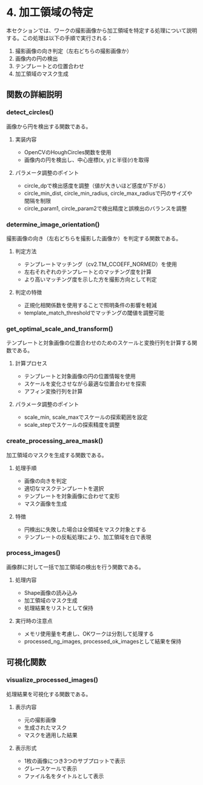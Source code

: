 # 4. 加工領域の特定

本セクションでは、ワークの撮影画像から加工領域を特定する処理について説明する。この処理は以下の手順で実行される：

1. 撮影画像の向き判定（左右どちらの撮影画像か）
2. 画像内の円の検出
3. テンプレートとの位置合わせ
4. 加工領域のマスク生成

## 関数の詳細説明

### detect_circles()

画像から円を検出する関数である。

1. 実装内容
   - OpenCVのHoughCircles関数を使用
   - 画像内の円を検出し、中心座標(x, y)と半径(r)を取得

2. パラメータ調整のポイント
   - circle_dpで検出感度を調整（値が大きいほど感度が下がる）
   - circle_min_dist, circle_min_radius, circle_max_radiusで円のサイズや間隔を制限
   - circle_param1, circle_param2で検出精度と誤検出のバランスを調整

### determine_image_orientation()

撮影画像の向き（左右どちらを撮影した画像か）を判定する関数である。

1. 判定方法
   - テンプレートマッチング（cv2.TM_CCOEFF_NORMED）を使用
   - 左右それぞれのテンプレートとのマッチング度を計算
   - より高いマッチング度を示した方を撮影方向として判定

2. 判定の特徴
   - 正規化相関係数を使用することで照明条件の影響を軽減
   - template_match_thresholdでマッチングの閾値を調整可能

### get_optimal_scale_and_transform()

テンプレートと対象画像の位置合わせのためのスケールと変換行列を計算する関数である。

1. 計算プロセス
   - テンプレートと対象画像の円の位置情報を使用
   - スケールを変化させながら最適な位置合わせを探索
   - アフィン変換行列を計算

2. パラメータ調整のポイント
   - scale_min, scale_maxでスケールの探索範囲を設定
   - scale_stepでスケールの探索精度を調整

### create_processing_area_mask()

加工領域のマスクを生成する関数である。

1. 処理手順
   - 画像の向きを判定
   - 適切なマスクテンプレートを選択
   - テンプレートを対象画像に合わせて変形
   - マスク画像を生成

2. 特徴
   - 円検出に失敗した場合は全領域をマスク対象とする
   - テンプレートの反転処理により、加工領域を白で表現

### process_images()

画像群に対して一括で加工領域の検出を行う関数である。

1. 処理内容
   - Shape画像の読み込み
   - 加工領域のマスク生成
   - 処理結果をリストとして保持

2. 実行時の注意点
   - メモリ使用量を考慮し、OKワークは分割して処理する
   - processed_ng_images, processed_ok_imagesとして結果を保持

## 可視化関数

### visualize_processed_images()

処理結果を可視化する関数である。

1. 表示内容
   - 元の撮影画像
   - 生成されたマスク
   - マスクを適用した結果

2. 表示形式
   - 1枚の画像につき3つのサブプロットで表示
   - グレースケールで表示
   - ファイル名をタイトルとして表示
